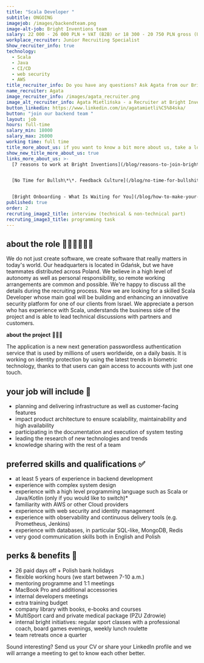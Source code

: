 ```yaml
---
title: "Scala Developer "
subtitle: ONGOING
imagejob: /images/backendteam.png
image-alt-job: Bright Inventions team
salary: 22 000 - 26 000 PLN + VAT (B2B) or 18 300 - 20 750 PLN gross (UoP)
workplace_recruiter: Junior Recruiting Specialist
Show_recruiter_info: true
technology:
  - Scala
  - Java
  - CI/CD
  - web security
  - AWS
title_recruiter_info: Do you have any questions? Ask Agata from our Bright team!
name_recruiter: Agata
image_recruiter_info: /images/agata_recruiter.png
image_alt_recruiter_info: Agata Mietlińska - a Recruiter at Bright Inventions
button_linkedin: https://www.linkedin.com/in/agatamietli%C5%84ska/
button: "join our backend team "
layout: job
hours: full-time
salary_min: 18000
salary_max: 26000
working time: full time
title_more_about_us: if you want to know a bit more about us, take a look below 🙋🏻‍♀️🙋🏻‍♂️
show_new_title_more_about_us: true
links_more_about_us: >-
  [7 reasons to work at Bright Inventions](/blog/reasons-to-join-bright)


  [No Time for Bullsh\*\*. Feedback Culture](/blog/no-time-for-bullshit-feedback-culture/)


  [Bright Onboarding - What Is Waiting for You](/blog/how-to-make-your-onboarding-bright)
published: true
order: 2
recruting_image2_title: interview (technical & non-technical part)
recruting_image3_title: programming task
---
```

## about the role 🧑🏻‍💻👩🏻‍💻

We do not just create software, we create software that really matters in today's world. Our headquarters is located in Gdańsk, but we have teammates distributed across Poland. We believe in a high level of autonomy as well as personal responsibility, so remote working arrangements are common and possible. We're happy to discuss all the details during the recruiting process.
Now we are looking for a skilled Scala Developer whose main goal will be building and enhancing an innovative security platform for one of our clients from Israel. We appreciate a person who has experience with Scala, understands the business side of the project and is able to lead technical discussions with partners and customers. 

**about the project** 🚀🚀🚀

The application is a new next generation passwordless authentication service that is used by millions of users worldwide, on a daily basis. It is working on identity protection by using the latest trends in biometric technology, thanks to that users can gain access to accounts with just one touch.  

## your job will include 🙌

* planning and delivering infrastructure as well as customer-facing features 
* impact product architecture to ensure scalability, maintainability and high availability
* participating in the documentation and execution of system testing
* leading the research of new technologies and trends 
* knowledge sharing with the rest of a team

## preferred skills and qualifications ✅

* at least 5 years of experience in backend development
* experience with complex system design
* experience with a high level programming language such as Scala or Java/Kotlin (only if you would like to switch)*
* familiarity with AWS or other Cloud providers
* experience with web security and identity management
* experience with observability and continuous delivery tools (e.g. Prometheus, Jenkins)
* experience with databases, in particular SQL-like, MongoDB, Redis
* very good communication skills both in English and Polish

## perks & benefits 🚀
 
* 26 paid days off + Polish bank holidays
* flexible working hours (we start between 7-10 a.m.)
* mentoring programme and 1:1 meetings
* MacBook Pro and additional accessories
* internal developers meetings
* extra training budget
* company library with books, e-books and courses 
* MultiSport card and private medical package (PZU Zdrowie)
* internal bright initiatives: regular sport classes with a professional coach, board games evenings, weekly lunch roulette
* team retreats once a quarter


Sound interesting? Send us your CV or share your LinkedIn profile and we will arrange a meeting to get to know each other better. 
